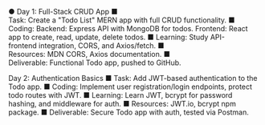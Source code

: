 ● Day 1: Full-Stack CRUD App
■ Task: Create a "Todo List" MERN app with full CRUD functionality.
■ Coding: Backend: Express API with MongoDB for todos. Frontend: React
app to create, read, update, delete todos.
■ Learning: Study API-frontend integration, CORS, and Axios/fetch.
■ Resources: MDN CORS, Axios documentation.
■ Deliverable: Functional Todo app, pushed to GitHub.

Day 2: Authentication Basics
■ Task: Add JWT-based authentication to the Todo app.
■ Coding: Implement user registration/login endpoints, protect todo routes
with JWT.
■ Learning: Learn JWT, bcrypt for password hashing, and middleware for
auth.
■ Resources: JWT.io, bcrypt npm package.
■ Deliverable: Secure Todo app with auth, tested via Postman.
